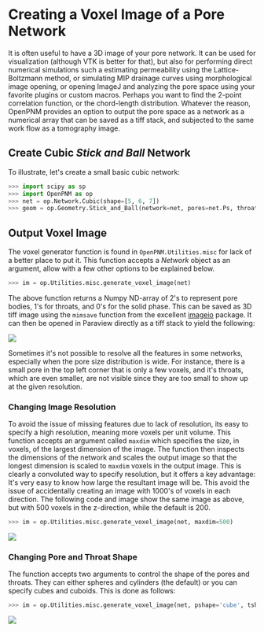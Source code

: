 # Creating a Voxel Image of a Pore Network

It is often useful to have a 3D image of your pore network.  It can be used for visualization (although VTK is better for that), but also for performing direct numerical simulations such a estimating permeability using the Lattice-Boltzmann method, or simulating MIP drainage curves using morphological image opening, or opening ImageJ and analyzing the pore space using your favorite plugins or custom macros.  Perhaps you want to find the 2-point correlation function, or the chord-length distribution.  Whatever the reason, OpenPNM provides an option to output the pore space as a network as a numerical array that can be saved as a tiff stack, and subjected to the same work flow as a tomography image.  

## Create Cubic *Stick and Ball* Network

To illustrate, let's create a small basic cubic network:

``` python
>>> import scipy as sp
>>> import OpenPNM as op
>>> net = op.Network.Cubic(shape=[5, 6, 7])
>>> geom = op.Geometry.Stick_and_Ball(network=net, pores=net.Ps, throats=net.Ts)

```

## Output Voxel Image

The voxel generator function is found in ```OpenPNM.Utilities.misc``` for lack of a better place to put it.  This function accepts a *Network* object as an argument, allow with a few other options to be explained below.

``` python
>>> im = op.Utilities.misc.generate_voxel_image(net)

```

The above function returns a Numpy ND-array of 2's to represent pore bodies, 1's for throats, and 0's for the solid phase.  This can be saved as 3D tiff image using the ```mimsave``` function from the excellent [imageio](https://imageio.github.io/) package.  It can then be opened in Paraview directly as a tiff stack to yield the following:

![](https://i.imgur.com/obDUqEx.png)

Sometimes it's not possible to resolve all the features in some networks, especially when the pore size distribution is wide.  For instance, there is a small pore in the top left corner that is only a few voxels, and it's throats, which are even smaller, are not visible since they are too small to show up at the given resolution.

### Changing Image Resolution

To avoid the issue of missing features due to lack of resolution, its easy to specify a high resolution, meaning more voxels per unit volume. This function accepts an argument called ```maxdim``` which specifies the size, in voxels, of the largest dimension of the image.  The function then inspects the dimensions of the network and scales the output image so that the longest dimension is scaled to ```maxdim``` voxels in the output image.  This is clearly a convoluted way to specify resolution, but it offers a key advantage: It's very easy to know how large the resultant image will be.  This avoid the issue of accidentally creating an image with 1000's of voxels in each direction.  The following code and image show the same image as above, but with 500 voxels in the z-direction, while the default is 200.

``` python
>>> im = op.Utilities.misc.generate_voxel_image(net, maxdim=500)

```

![](http://i.imgur.com/ZDtPvwz.png)

### Changing Pore and Throat Shape

The function accepts two arguments to control the shape of the pores and throats.  They can either spheres and cylinders (the default) or you can specify cubes and cuboids.  This is done as follows:

``` python
>>> im = op.Utilities.misc.generate_voxel_image(net, pshape='cube', tshape='cuboid')

```

![](https://i.imgur.com/hAMWicU.png)

